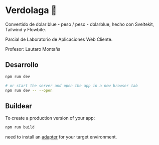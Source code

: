 # Verdolaga 🤑

Convertido de dolar blue - peso / peso - dolarblue, hecho con Sveltekit, Tailwind y Flowbite.

Parcial de Laboratorio de Aplicaciones Web Cliente.

Profesor: Lautaro Montaña

## Desarrollo

```bash
npm run dev

# or start the server and open the app in a new browser tab
npm run dev -- --open
```

## Buildear

To create a production version of your app:

```bash
npm run build
```

need to install an [adapter](https://kit.svelte.dev/docs/adapters) for your target environment.
